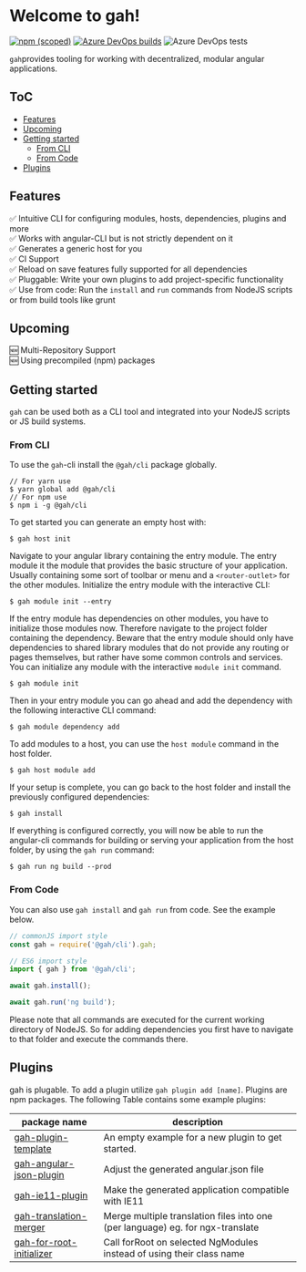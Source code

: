 
# Welcome to gah!
[![npm (scoped)](https://img.shields.io/npm/v/@gah/cli?style=for-the-badge)](https://www.npmjs.com/package/@gah/cli)
[![Azure DevOps builds](https://img.shields.io/azure-devops/build/loaderb0t/3ce5d05a-5c08-4670-964e-03d678d3bbd6/27?style=for-the-badge)](https://dev.azure.com/loaderb0t/gah/_build?definitionId=27)
![Azure DevOps tests](https://img.shields.io/azure-devops/tests/loaderb0t/gah/27?style=for-the-badge)

`gah`provides tooling for working with decentralized, modular angular applications.

## ToC
- [Features](#features)
- [Upcoming](#upcoming)
- [Getting started](#getting-started)
  * [From CLI](#from-cli)
  * [From Code](#from-code)
- [Plugins](#plugins)


## Features
✅ Intuitive CLI for configuring modules, hosts, dependencies, plugins and more  
✅ Works with angular-CLI but is not strictly dependent on it  
✅ Generates a generic host for you  
✅ CI Support  
✅ Reload on save features fully supported for all dependencies  
✅ Pluggable: Write your own plugins to add project-specific functionality  
✅ Use from code: Run the `install` and `run` commands from NodeJS scripts or from build tools like grunt  

## Upcoming
🆕 Multi-Repository Support  
🆕 Using precompiled (npm) packages   

## Getting started
`gah` can be used both as a CLI tool and integrated into your NodeJS scripts or JS build systems.

### From CLI
To use the `gah`-cli install the `@gah/cli` package globally.
```
// For yarn use
$ yarn global add @gah/cli
// For npm use
$ npm i -g @gah/cli
```
To get started you can generate an empty host with:
```
$ gah host init
```
Navigate to your angular library containing the entry module. The entry module it the module that provides the basic structure of your application. Usually containing some sort of toolbar or menu and a `<router-outlet>` for the other modules. Initialize the entry module with the interactive CLI:
```
$ gah module init --entry
```
If the entry module has dependencies on other modules, you have to initialize those modules now. Therefore navigate to the project folder containing the dependency. Beware that the entry module should only have dependencies to shared library modules that do not provide any routing or pages themselves, but rather have some common controls and services. You can initialize any module with the interactive `module init` command.
```
$ gah module init
```
Then in your entry module you can go ahead and add the dependency with the following interactive CLI command:
```
$ gah module dependency add
```
To add modules to a host, you can use the `host module` command in the host folder.
```
$ gah host module add
```
If your setup is complete, you can go back to the host folder and install the previously configured dependencies:
```
$ gah install
```
If everything is configured correctly, you will now  be able to run the angular-cli commands for building or serving your application from the host folder, by using the `gah run` command:
```
$ gah run ng build --prod
```

### From Code
You can also use `gah install` and `gah run` from code. See the example below.
```TypeScript
// commonJS import style
const gah = require('@gah/cli').gah;

// ES6 import style
import { gah } from '@gah/cli';

await gah.install();

await gah.run('ng build');
```
Please note that all commands are executed for the current working directory of NodeJS. So for adding dependencies you first have to navigate to that folder and execute the commands there.

## Plugins
gah is plugable. To add a plugin utilize `gah plugin add [name]`. Plugins are npm packages.
The following Table contains some example plugins:

| package name                                                                    | description                                                                    |
|---------------------------------------------------------------------------------|--------------------------------------------------------------------------------|
| [gah-plugin-template](https://github.com/gahjs/gah-plugin-template)             | An empty example for a new plugin to get started.                              |
| [gah-angular-json-plugin](https://github.com/gahjs/gah-angular-json-plugin)     | Adjust the generated angular.json file                                         |
| [gah-ie11-plugin](https://github.com/gahjs/gah-ie11-plugin)                     | Make the generated application compatible with IE11                            |
| [gah-translation-merger](https://github.com/gahjs/gah-translation-merger)       | Merge multiple translation files into one (per language) eg. for ngx-translate |
| [gah-for-root-initializer](https://github.com/gahjs/gah-for-root-initializer)   | Call forRoot on selected NgModules instead of using their class name           |

